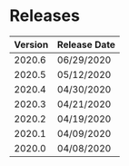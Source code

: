 # Releases

 | Version | Release Date |
 | ------- | ------------ |
 | 2020.6 | 06/29/2020 |
 | 2020.5 | 05/12/2020 |
 | 2020.4 | 04/30/2020 |
 | 2020.3 | 04/21/2020 |
 | 2020.2 | 04/19/2020 |
 | 2020.1 | 04/09/2020 |
 | 2020.0 | 04/08/2020 |
